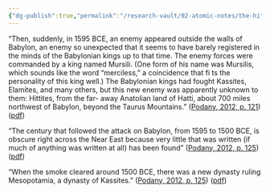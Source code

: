 ```yaml
---
{"dg-publish":true,"permalink":"/research-vault/02-atomic-notes/the-hittites-affected-the-near-east-s-balance-of-power-around-1600-bce/"}
---
```


“Then, suddenly, in 1595 BCE, an enemy appeared outside the walls of Babylon, an enemy so unexpected that it seems to have barely registered in the minds of the Babylonian kings up to that time. The enemy forces were commanded by a king named Mursili. (One form of his name was Mursilis, which sounds like the word “merciless,” a coincidence that fi ts the personality of this king well.) The Babylonian kings had fought Kassites, Elamites, and many others, but this new enemy was apparently unknown to them: Hittites, from the far- away Anatolian land of Hatti, about 700 miles northwest of Babylon, beyond the Taurus Mountains.” ([Podany, 2012, p. 121](zotero://select/library/items/GN73GMNP)) ([pdf](zotero://open-pdf/library/items/LXNK9GFK?page=146&annotation=7Q3QU9SC))

“The century that followed the attack on Babylon, from 1595 to 1500 BCE, is obscure right across the Near East because very little that was written (if much of anything was written at all) has been found” ([Podany, 2012, p. 125](zotero://select/library/items/GN73GMNP)) ([pdf](zotero://open-pdf/library/items/LXNK9GFK?page=150&annotation=I56HXZTE))

“When the smoke cleared around 1500 BCE, there was a new dynasty ruling Mesopotamia, a dynasty of Kassites.” ([Podany, 2012, p. 125](zotero://select/library/items/GN73GMNP)) ([pdf](zotero://open-pdf/library/items/LXNK9GFK?page=150&annotation=ARJU3HWH))